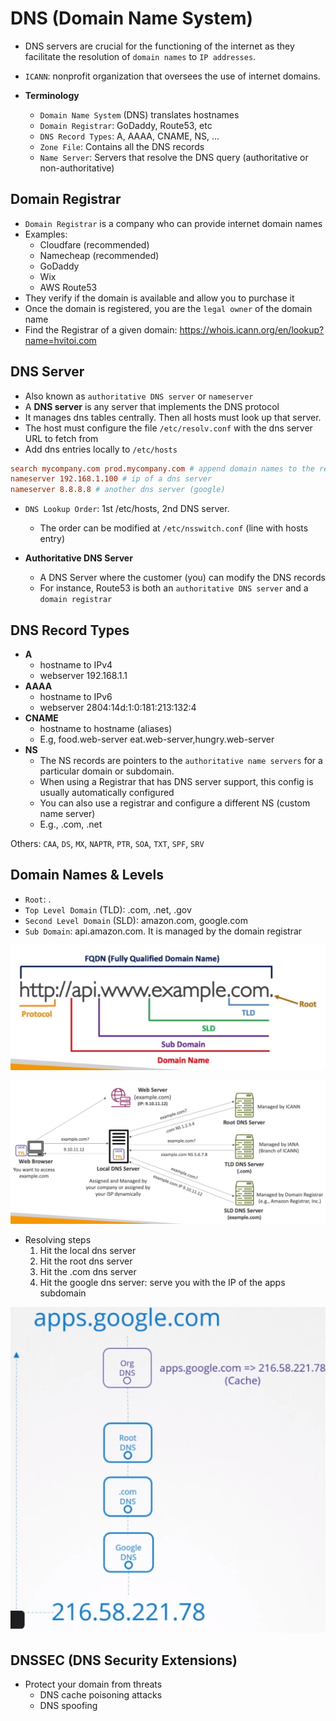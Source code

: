 # DNS (Domain Name System)

- DNS servers are crucial for the functioning of the internet as they facilitate the resolution of `domain names` to `IP addresses`.
- `ICANN`: nonprofit organization that oversees the use of internet domains.
- **Terminology**

  - `Domain Name System` (DNS) translates hostnames
  - `Domain Registrar`: GoDaddy, Route53, etc
  - `DNS Record Types`: A, AAAA, CNAME, NS, ...
  - `Zone File`: Contains all the DNS records
  - `Name Server`: Servers that resolve the DNS query (authoritative or non-authoritative)

## Domain Registrar

- `Domain Registrar` is a company who can provide internet domain names
- Examples:
  - Cloudfare (recommended)
  - Namecheap (recommended)
  - GoDaddy
  - Wix
  - AWS Route53
- They verify if the domain is available and allow you to purchase it
- Once the domain is registered, you are the `legal owner` of the domain name
- Find the Registrar of a given domain: <https://whois.icann.org/en/lookup?name=hvitoi.com>

## DNS Server

- Also known as `authoritative DNS server` or `nameserver`
- A **DNS server** is any server that implements the DNS protocol
- It manages dns tables centrally. Then all hosts must look up that server.
- The host must configure the file `/etc/resolv.conf` with the dns server URL to fetch from
- Add dns entries locally to `/etc/hosts`

```conf
search mycompany.com prod.mycompany.com # append domain names to the requests
nameserver 192.168.1.100 # ip of a dns server
nameserver 8.8.8.8 # another dns server (google)
```

- `DNS Lookup Order`: 1st /etc/hosts, 2nd DNS server.
  - The order can be modified at `/etc/nsswitch.conf` (line with hosts entry)

- **Authoritative DNS Server**

  - A DNS Server where the customer (you) can modify the DNS records
  - For instance, Route53 is both an `authoritative DNS server` and a `domain registrar`

## DNS Record Types

- **A**
  - hostname to IPv4
  - webserver 192.168.1.1
- **AAAA**
  - hostname to IPv6
  - webserver 2804:14d:1:0:181:213:132:4
- **CNAME**
  - hostname to hostname (aliases)
  - E.g, food.web-server eat.web-server,hungry.web-server
- **NS**
  - The NS records are pointers to the `authoritative name servers` for a particular domain or subdomain.
  - When using a Registrar that has DNS server support, this config is usually automatically configured
  - You can also use a registrar and configure a different NS (custom name server)
  - E.g., .com, .net

Others: `CAA`, `DS`, `MX`, `NAPTR`, `PTR`, `SOA`, `TXT`, `SPF`, `SRV`

## Domain Names & Levels

- `Root`: .
- `Top Level Domain` (TLD): .com, .net, .gov
- `Second Level Domain` (SLD): amazon.com, google.com
- `Sub Domain`: api.amazon.com. It is managed by the domain registrar

![Domain Name](./images/domain-name.png)

![DNS Flow](./images/dns-flow.png)

- Resolving steps
  1. Hit the local dns server
  1. Hit the root dns server
  1. Hit the .com dns server
  1. Hit the google dns server: serve you with the IP of the apps subdomain

![Gateway](./images/dns-caching.png)

## DNSSEC (DNS Security Extensions)

- Protect your domain from threats
  - DNS cache poisoning attacks
  - DNS spoofing
